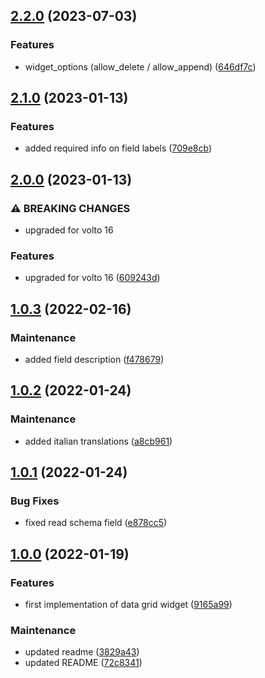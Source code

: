 

## [2.2.0](https://github.com/collective/volto-data-grid-widget/compare/v2.1.0...v2.2.0) (2023-07-03)


### Features

* widget_options (allow_delete / allow_append) ([646df7c](https://github.com/collective/volto-data-grid-widget/commit/646df7c575e99dadf25562b0aaefca797306453f))

## [2.1.0](https://github.com/collective/volto-data-grid-widget/compare/v2.0.0...v2.1.0) (2023-01-13)


### Features

* added required info on field labels ([709e8cb](https://github.com/collective/volto-data-grid-widget/commit/709e8cb35be3bf3d1628027ca1c76e1818ccf4bb))

## [2.0.0](https://github.com/collective/volto-data-grid-widget/compare/1.0.3...v2.0.0) (2023-01-13)


### ⚠ BREAKING CHANGES

* upgraded for volto 16

### Features

* upgraded for volto 16 ([609243d](https://github.com/collective/volto-data-grid-widget/commit/609243dc609b0d6956b152dff43a4bd8c32d9764))

## [1.0.3](https://github.com/collective/volto-data-grid-widget/compare/1.0.2...1.0.3) (2022-02-16)


### Maintenance

* added field description ([f478679](https://github.com/collective/volto-data-grid-widget/commit/f4786798f20aac93740632464f4c40dbe8f96bad))

## [1.0.2](https://github.com/collective/volto-data-grid-widget/compare/1.0.1...1.0.2) (2022-01-24)


### Maintenance

* added italian translations ([a8cb961](https://github.com/collective/volto-data-grid-widget/commit/a8cb961a2c68c83dd6fa6e60994071db1fd3e13c))

## [1.0.1](https://github.com/collective/volto-data-grid-widget/compare/1.0.0...1.0.1) (2022-01-24)


### Bug Fixes

* fixed read schema field ([e878cc5](https://github.com/collective/volto-data-grid-widget/commit/e878cc57c2d39f224e0c052acd6ef4cd01edb1b3))

## [1.0.0](https://github.com/collective/volto-data-grid-widget/compare/9165a993b96d789ea49d2f621baa4b94258c7af1...1.0.0) (2022-01-19)


### Features

* first implementation of data grid widget ([9165a99](https://github.com/collective/volto-data-grid-widget/commit/9165a993b96d789ea49d2f621baa4b94258c7af1))


### Maintenance

* updated readme ([3829a43](https://github.com/collective/volto-data-grid-widget/commit/3829a43aee2367012cdb9467bf15b48d43542b84))
* updated README ([72c8341](https://github.com/collective/volto-data-grid-widget/commit/72c83412637f576f2b00c64f09d2be3154c21140))